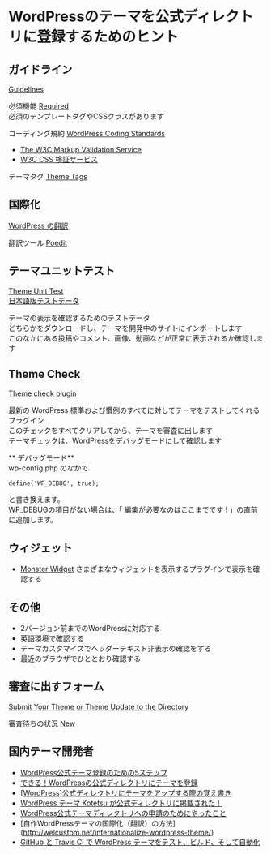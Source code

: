 # WordPressのテーマを公式ディレクトリに登録するためのヒント

## ガイドライン  
[Guidelines](https://make.wordpress.org/themes/handbook/review/)  

必須機能 [Required](https://make.wordpress.org/themes/handbook/review/required/)  
必須のテンプレートタグやCSSクラスがあります  

コーディング規約
[WordPress Coding Standards](https://make.wordpress.org/core/handbook/best-practices/coding-standards/)  
* [The W3C Markup Validation Service](https://validator.w3.org/)  
* [W3C CSS 検証サービス](http://jigsaw.w3.org/css-validator/)  

テーマタグ [Theme Tags](https://make.wordpress.org/themes/handbook/review/required/theme-tags/)  

## 国際化　
[WordPress の翻訳](https://wpdocs.osdn.jp/WordPress_%E3%81%AE%E7%BF%BB%E8%A8%B3)  

翻訳ツール [Poedit](https://poedit.net/)  

## テーマユニットテスト  
[Theme Unit Test](https://codex.wordpress.org/Theme_Unit_Test)  
[日本語版テストデータ](https://raw.githubusercontent.com/jawordpressorg/theme-test-data-ja/master/wordpress-theme-test-date-ja.xml)  

テーマの表示を確認するためのテストデータ  
どちらかをダウンロードし、テーマを開発中のサイトにインポートします  
このなかにある投稿やコメント、画像、動画などが正常に表示されるか確認します  

## Theme Check  
[Theme check plugin](https://ja.wordpress.org/plugins/theme-check/)  

最新の WordPress 標準および慣例のすべてに対してテーマをテストしてくれるプラグイン  
このチェックをすべてクリアしてから、テーマを審査に出します  
テーマチェックは、WordPressをデバッグモードにして確認します  

** デバッグモード**  
wp-config.php のなかで  
```
define('WP_DEBUG', true);  
```
と書き換えます。  
WP_DEBUGの項目がない場合は、「 編集が必要なのはここまでです ! 」の直前に追加します。  

## ウィジェット
* [Monster Widget](https://ja.wordpress.org/plugins/monster-widget/) 
さまざまなウィジェットを表示するプラグインで表示を確認する  

## その他
* 2バージョン前までのWordPressに対応する  
* 英語環境で確認する  
* テーマカスタマイズでヘッダーテキスト非表示の確認をする
* 最近のブラウザでひととおり確認する

##  審査に出すフォーム  
[Submit Your Theme or Theme Update to the Directory](https://wordpress.org/themes/upload/)  

審査待ちの状況 [New](https://themes.trac.wordpress.org/query?status=new)  

## 国内テーマ開発者
* [WordPress公式テーマ登録のための5ステップ](http://www.slideshare.net/mignonstyle/wordpress5-38514853)  
* [できる！WordPressの公式ディレクトリにテーマを登録](https://wp-d.org/2013/02/12/2590/)  
* [[WordPress]公式ディレクトリにテーマをアップする際の覚え書き](http://wp-kyoto.net/upload-wordpress-official-theme/)  
* [WordPress テーマ Kotetsu が公式ディレクトリに掲載された！](http://2inc.org/blog/2014/09/08/4385/)
* [WordPress公式テーマディレクトリへの申請のためにやったこと](http://welcustom.net/wordpress-theme-review/)  
* [自作WordPressテーマの国際化（翻訳）の方法] (http://welcustom.net/internationalize-wordpress-theme/)  
* [GitHub と Travis CI で WordPress テーマをテスト、ビルド、そして自動化](https://speakerdeck.com/featherplain/github-to-travis-ci-de-wordpress-temawotesuto-birudo-sositezi-dong-hua)  


